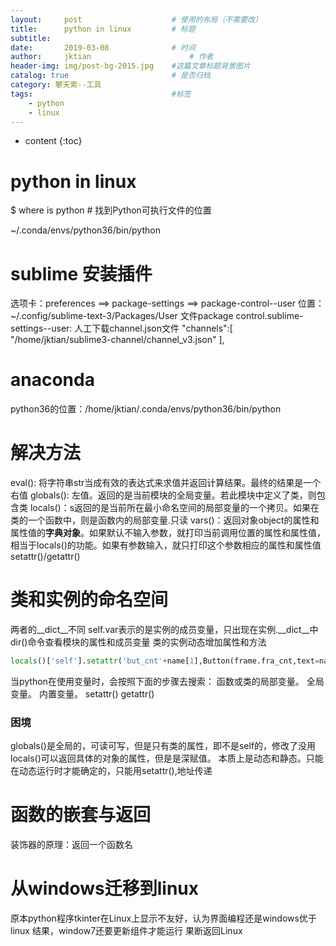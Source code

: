 ```yaml
---
layout:     post   				    # 使用的布局（不需要改）
title:      python in linux			# 标题 
subtitle:  	 
date:       2019-03-08				# 时间
author:     jktian 						# 作者
header-img: img/post-bg-2015.jpg 	#这篇文章标题背景图片
catalog: true 						# 是否归档
category: 攀天索--工具
tags:								#标签
    - python
    - linux
---
```

* content
{:toc}
# python in linux

$ where is python 	# 找到Python可执行文件的位置



 ~/.conda/envs/python36/bin/python









 # sublime 安装插件

 选项卡：preferences ==> package-settings ==> package-control--user
 位置：~/.config/sublime-text-3/Packages/User
 文件package control.sublime-settings--user: 人工下载channel.json文件
     "channels":[
            "/home/jktian/sublime3-channel/channel_v3.json"
        ],

# anaconda

python36的位置：/home/jktian/.conda/envs/python36/bin/python

# 解决方法

eval(): 将字符串str当成有效的表达式来求值并返回计算结果。最终的结果是一个右值
globals(): 左值。返回的是当前模块的全局变量。若此模块中定义了类，则包含类
locals()：s返回的是当前所在最小命名空间的局部变量的一个拷贝。如果在类的一个函数中，则是函数内的局部变量.只读
vars()：返回对象object的属性和属性值的**字典对象**。如果默认不输入参数，就打印当前调用位置的属性和属性值，相当于locals()的功能。如果有参数输入，就只打印这个参数相应的属性和属性值
setattr()/getattr()

# 类和实例的命名空间
两者的__dict__不同
self.var表示的是实例的成员变量，只出现在实例.__dict__中
dir()命令查看模块的属性和成员变量
类的实例动态增加属性和方法
``` python
locals()['self'].setattr('but_cnt'+name[1],Button(frame.fra_cnt,text=name,font=font,fg=fg_color,bg=bg_color,width=width,command=funcname)
```
当python在使用变量时，会按照下面的步骤去搜索：
函数或类的局部变量。
全局变量。
内置变量。 
setattr()
getattr()

### 困境
globals()是全局的，可读可写，但是只有类的属性，即不是self的，修改了没用
locals()可以返回具体的对象的属性，但是是深赋值。
本质上是动态和静态。只能在动态运行时才能确定的，只能用setattr(),地址传递
# 函数的嵌套与返回
装饰器的原理：返回一个函数名


# 从windows迁移到linux
原本python程序tkinter在Linux上显示不友好，认为界面编程还是windows优于linux
结果，window7还要更新组件才能运行
果断返回Linux
